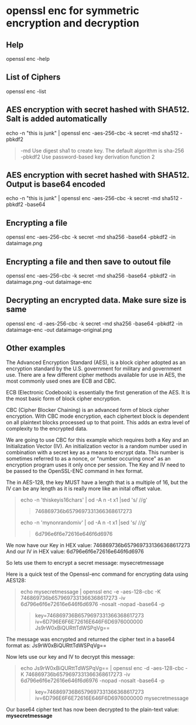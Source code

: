 # openssl enc for symmetric encryption and decryption

## Help

openssl enc -help

## List of Ciphers

openssl enc -list

## AES encryption with secret hashed with SHA512. Salt is added automatically

echo -n "this is junk" |  openssl enc -aes-256-cbc -k secret -md sha512 -pbkdf2

> -md Use digest sha1 to create key. The default algorithm is sha-256\
> -pbkdf2 Use password-based key derivation function 2

## AES encryption with secret hashed with SHA512. Output is base64 encoded

echo -n "this is junk" |  openssl enc -aes-256-cbc -k secret -md sha512 -pbkdf2 -base64

## Encrypting a file

openssl enc -aes-256-cbc -k secret -md sha256 -base64 -pbkdf2 -in dataimage.png

## Encrypting a file and then save to outout file

openssl enc -aes-256-cbc -k secret -md sha256 -base64 -pbkdf2 -in dataimage.png -out dataimage-enc

## Decrypting an encrypted data. Make sure size is same

openssl enc -d -aes-256-cbc -k secret -md sha256 -base64 -pbkdf2 -in dataimage-enc -out dataimage-original.png

## Other examples

The Advanced Encryption Standard (AES), is a block cipher adopted as an encryption standard by the U.S. government for military and government use. There are a few different cipher methods available for use in AES, the most commonly used ones are ECB and CBC.

ECB (Electronic Codebook) is essentially the first generation of the AES. It is the most basic form of block cipher encryption.

CBC (Cipher Blocker Chaining) is an advanced form of block cipher encryption. With CBC mode encryption, each ciphertext block is dependent on all plaintext blocks processed up to that point. This adds an extra level of complexity to the encrypted data.

We are going to use CBC for this example which requires both a Key and an Initialization Vector (IV). An initialization vector is a random number used in combination with a secret key as a means to encrypt data. This number is sometimes referred to as a nonce, or "number occuring once" as an encryption program uses it only once per session. The Key and IV need to be passed to the OpenSSL-ENC command in hex format.

The in AES-128, the key MUST have a length that is a multiple of 16, but the IV can be any length as it is really more like an inital offset value.

> echo -n 'thiskeyis16chars' | od -A n -t x1 |sed 's/ //g'
>>746869736b6579697331366368617273
>
> echo -n 'mynonrandomiv' | od -A n -t x1 |sed 's/ //g'
>>6d796e6f6e72616e646f6d6976

We now have our Key in HEX value: 746869736b6579697331366368617273
And our IV in HEX value: 6d796e6f6e72616e646f6d6976

So lets use them to encrypt a secret message: mysecretmessage

Here is a quick test of the Openssl-enc command for encrypting data using AES128:

> echo mysecretmessage | openssl enc -e -aes-128-cbc -K 746869736b6579697331366368617273 -iv 6d796e6f6e72616e646f6d6976 -nosalt -nopad -base64 -p
>>key=746869736B6579697331366368617273\
>>iv=6D796E6F6E72616E646F6D6976000000\
>>Js9rW0xBiQURttTdWSPqVg==

The message was encrypted and returned the cipher text in a base64 format as: Js9rW0xBiQURttTdWSPqVg==

Now lets use our key and IV to decrypt this message:

> echo Js9rW0xBiQURttTdWSPqVg== | openssl enc -d -aes-128-cbc -K 746869736b6579697331366368617273 -iv 6d796e6f6e72616e646f6d6976 -nopad -nosalt -base64 -p
>> key=746869736B6579697331366368617273
>> iv=6D796E6F6E72616E646F6D6976000000
>> mysecretmessage

Our base64 cipher text has now been decrypted to the plain-text value: **mysecretmessage**
